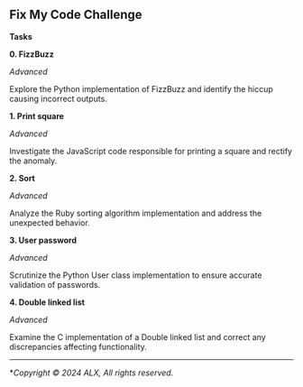 **Fix My Code Challenge**
---


**Tasks**

**0. FizzBuzz**

*Advanced*

Explore the Python implementation of FizzBuzz and identify the hiccup causing incorrect outputs.

**1. Print square**

*Advanced*

Investigate the JavaScript code responsible for printing a square and rectify the anomaly.

**2. Sort**

*Advanced*

Analyze the Ruby sorting algorithm implementation and address the unexpected behavior.

**3. User password**

*Advanced*

Scrutinize the Python User class implementation to ensure accurate validation of passwords.

**4. Double linked list**

*Advanced*

Examine the C implementation of a Double linked list and correct any discrepancies affecting functionality.

---

**Copyright © 2024 ALX, All rights reserved.*

